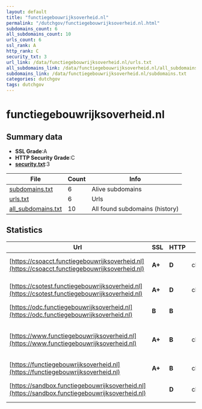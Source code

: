 ```yaml
---
layout: default
title: "functiegebouwrijksoverheid.nl"
permalink: "/dutchgov/functiegebouwrijksoverheid.nl.html"
subdomains_count: 6
all_subdomains_count: 10
urls_count: 6
ssl_rank: A
http_rank: C
security_txt: 3
url_link: /data/functiegebouwrijksoverheid.nl/urls.txt
all_subdomains_link: /data/functiegebouwrijksoverheid.nl/all_subdomains.txt
subdomains_link: /data/functiegebouwrijksoverheid.nl/subdomains.txt
categories: dutchgov
tags: dutchgov
---
```



# functiegebouwrijksoverheid.nl
## Summary data


 - **SSL Grade**:A
 - **HTTP Security Grade**:C
 - **[security.txt](https://www.digitaleoverheid.nl/nieuws/standaard-security-txt-nu-verplicht-voor-overheid/)**:3


| File       | Count | Info |
|------------|-------|------|
|[subdomains.txt](/DutchGovScope/data/functiegebouwrijksoverheid.nl/subdomains.txt)|6|Alive subdomains|
|[urls.txt](/DutchGovScope/data/functiegebouwrijksoverheid.nl/urls.txt)|6|Urls|
|[all_subdomains.txt](/DutchGovScope/data/functiegebouwrijksoverheid.nl/all_subdomains.txt)|10|All found subdomains (history)|


## Statistics


| Url | SSL | HTTP | Server | Cookie | HSTS | CORS | CTO | CSP | XFO | XXP | RP |FP| Tech |Title |
|--------|-------|-------|------|------|------|------|------|------|------|------|------|------|------|------|
|[https://csoacct.functiegebouwrijksoverheid.nl](https://csoacct.functiegebouwrijksoverheid.nl)| **A+**| **D**|cloudflare|:white_check_mark: |:white_check_mark: | | | | | | :white_check_mark: | |Basic Cloudflare HSTS|Authentication R...|
|[https://csotest.functiegebouwrijksoverheid.nl](https://csotest.functiegebouwrijksoverheid.nl)| **A+**| **D**|cloudflare|:white_check_mark: |:white_check_mark: | | | | | | :white_check_mark: | |Basic Cloudflare HSTS|Authentication R...|
|[https://odc.functiegebouwrijksoverheid.nl](https://odc.functiegebouwrijksoverheid.nl)| **B**| **B**|| |:white_check_mark: | | | | | | :white_check_mark: | |HSTS||
|[https://www.functiegebouwrijksoverheid.nl](https://www.functiegebouwrijksoverheid.nl)| **A+**| **B**|cloudflare|:white_check_mark: |:white_check_mark: | | | | :white_check_mark: | :white_check_mark: | :white_check_mark: | |Bloomreach Bootstrap:4.3.1 Cloudflare Google Tag Manager HSTS|Home - Functiege...|
|[https://functiegebouwrijksoverheid.nl](https://functiegebouwrijksoverheid.nl)| **A+**| **B**|cloudflare|:white_check_mark: |:white_check_mark: | | | | :white_check_mark: | :white_check_mark: | :white_check_mark: | |Cloudflare HSTS||
|[https://sandbox.functiegebouwrijksoverheid.nl](https://sandbox.functiegebouwrijksoverheid.nl)| | **D**|cloudflare|:white_check_mark: |:white_check_mark: | | | | | | :white_check_mark: | |Basic Cloudflare HSTS|Authentication R...|


